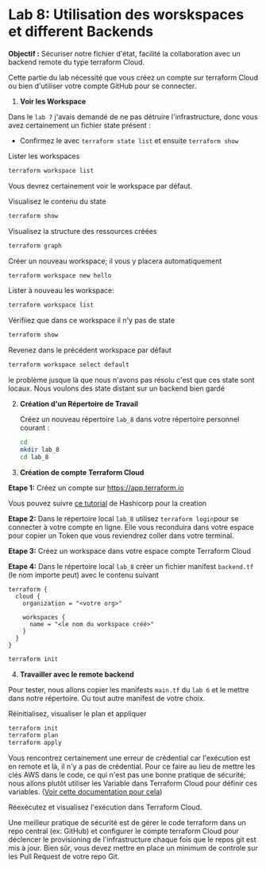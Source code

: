 # Lab 8: Utilisation des worskspaces et different Backends

**Objectif :** Sécuriser notre fichier d'état, facilité la collaboration avec un backend remote du type terraform Cloud.

Cette partie du lab nécessité que vous créez un compte sur terraform Cloud ou bien d'utiliser votre compte GitHub pour se connecter.

1. **Voir les Workspace**

Dans le `lab 7` j'avais demandé de ne pas détruire l'infrastructure, donc vous avez certainement un fichier state présent : 

* Confirmez le avec `terraform state list` et ensuite `terraform show`

Lister les workspaces 

```bash
terraform workspace list
```

Vous devrez certainement voir le workspace par défaut.

Visualisez le contenu du state

```bash
terraform show
```

Visualisez la structure des ressources créées

```bash
terraform graph
```

Créer un nouveau workspace; il vous y placera automatiquement

```bash
terraform workspace new hello
```

Lister à nouveau les workspace:

```bash
terraform workspace list
```

Vérifiiez que dans ce workspace il n'y pas de state 

```bash
terraform show
```

Revenez dans le précédent workspace par défaut

```bash
terraform workspace select default
```

le problème jusque là que nous n'avons pas résolu c'est que ces state sont locaux. Nous voulons des state distant sur un backend bien gardé

2. **Création d'un Répertoire de Travail**

   Créez un nouveau répertoire `lab_8` dans votre répertoire personnel courant :

   ```bash
   cd
   mkdir lab_8
   cd lab_8
   ```

3. **Création de compte Terraform Cloud**


**Etape 1:** Créez un compte sur https://app.terraform.io

Vous pouvez suivre [ce tutorial](https://developer.hashicorp.com/terraform/tutorials/cloud-get-started/cloud-workspace-create) de Hashicorp pour la creation

**Etape 2:** Dans le répertoire local `lab_8` utilisez `terraform login`pour se connecter à votre compte en ligne. Elle vous reconduira dans votre espace pour copier un Token que vous reviendrez coller dans votre terminal.

**Etape 3:** Créez un workspace dans votre espace compte Terraform Cloud


**Etape 4:** Dans le répertoire local `lab_8` créer un fichier manifest `backend.tf` (le nom importe peut) avec le contenu suivant

```hcl
terraform {
  cloud {
    organization = "<votre org>"

    workspaces {
      name = "<le nom du workspace créé>"
    }
  }
}
```

```bash
terraform init
```

4. **Travailler avec le remote backend**

Pour tester, nous allons copier les manifests `main.tf` du `lab 6` et le mettre dans notre répertoire. Ou tout autre manifest de votre choix.

Réinitialisez, visualiser le plan et appliquer

```bash
terraform init
terraform plan
terraform apply
```

Vous rencontrez certainement une erreur de crédential car l'exécution est en remote et là, il n'y a pas de crédential. Pour ce faire au lieu de mettre les clés AWS dans le code, ce qui n'est pas une bonne pratique de sécurité; nous allons plutôt utiliser les Variable dans Terraform Cloud pour définir ces variables. ([Voir cette documentation pour cela](https://developer.hashicorp.com/terraform/tutorials/cloud-get-started/cloud-create-variable-set))

Réexécutez et visualisez l'exécution dans Terraform Cloud.

Une meilleur pratique de sécurité est de gérer le code terraform dans un repo central (ex: GitHub) et configurer le compte terraform Cloud pour déclencer le provisioning de l'infrastructure chaque fois que le repos git est mis à jour. Bien sûr, vous devez mettre en place un minimum de controle sur les Pull Request de votre repo Git.



